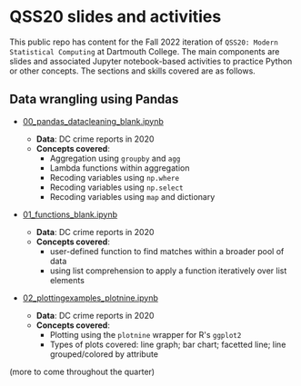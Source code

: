 # QSS20 slides and activities

This public repo has content for the Fall 2022 iteration of `QSS20: Modern Statistical Computing` at Dartmouth College. The main components are slides and associated Jupyter notebook-based activities to practice Python or other concepts. The sections and skills covered are as follows.

## Data wrangling using Pandas

- [00_pandas_datacleaning_blank.ipynb](https://github.com/jhaber-zz/QSS20_public/blob/main/activities/00_pandas_datacleaning_blank.ipynb)
  - **Data**: DC crime reports in 2020
  - **Concepts covered**:
    - Aggregation using `groupby` and `agg`
    - Lambda functions within aggregation
    - Recoding variables using `np.where`
    - Recoding variables using `np.select`
    - Recoding variables using `map` and dictionary

- [01_functions_blank.ipynb](https://github.com/jhaber-zz/QSS20_public/blob/main/activities/01_functions_blank.ipynb)
  - **Data**: DC crime reports in 2020
  - **Concepts covered**:
    - user-defined function to find matches within a broader pool of data
    - using list comprehension to apply a function iteratively over list elements
    
- [02_plottingexamples_plotnine.ipynb](https://github.com/jhaber-zz/QSS20_public/blob/main/activities/02_plottingexamples_plotnine.ipynb)
  - **Data**: DC crime reports in 2020
  - **Concepts covered**:
    - Plotting using the `plotnine` wrapper for R's `ggplot2`
    - Types of plots covered: line graph; bar chart; facetted line; line grouped/colored by attribute

(more to come throughout the quarter)
